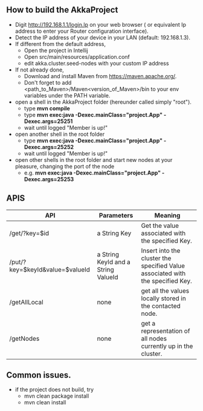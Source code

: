 ## How to build the AkkaProject
- Digit http://192.168.1.1/login.lp on your web browser ( or equivalent Ip address to enter your Router configuration interface).
- Detect the IP address of your device in your LAN (default: 192.168.1.3).
- If different from the default address, 
    - Open the project in Intellij
    - Open src/main/resources/application.conf
    - edit akka.cluster.seed-nodes with your custom IP address
- If not already done,
    - Download and install Maven from https://maven.apache.org/.
    - Don't forget to add  <path_to_Maven>/Maven<version_of_Maven>/bin  to your env variables under the PATH variable.
- open a shell in the AkkaProject folder (hereunder called simply "root").
    - type **mvn compile**
    - type **mvn exec:java -Dexec.mainClass="project.App" -Dexec.args=25251**
    - wait until logged "Member is up!"
- open another shell in the root folder
    - type **mvn exec:java -Dexec.mainClass="project.App" -Dexec.args=25252**
    - wait until logged "Member is up!"
- open other shells in the root folder and start new nodes at your pleasure, changing the port of the node
    - e.g. **mvn exec:java -Dexec.mainClass="project.App" -Dexec.args=25253**

## APIS 
API | Parameters |  Meaning
------------ | ------------- | ------------- 
/get/?key=$id| a String Key| Get the value associated with the specified Key.
/put/?key=$keyId&value=$valueId | a String KeyId and a String ValueId | Insert into the cluster the specified Value associated with the specified Key.
/getAllLocal | none | get all the values locally stored in the contacted node.
/getNodes | none | get a representation of all nodes currently up in the cluster.


## Common issues.
- if the project does not build, try
    - mvn clean package install
    - mvn clean install


